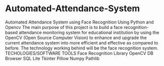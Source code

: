 # Automated-Attendance-System
Automated Attendance System using Face Recognition Using Python and Opencv
The main purpose of this project is to build a face recognition-based attendance monitoring system for educational institution by using the OpenCV (Open Source Computer Vision) to enhance and upgrade the current attendance system into more efficient and effective as compared to before. The technology working behind will be the face recognition system.
TECHOLOGIES/SOFTWARE TOOLS
Face Recognition Library
OpenCV
DB Browser SQL Lite
Tkinter 
Pillow
Numpy
Pathlib
